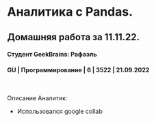 # Аналитика с Pandas. 
## Домашняя работа за 11.11.22.
#### Студент GeekBrains: Рафаэль
#### GU | Программирование | 6 | 3522 | 21.09.2022
<br>

Описание Аналитик:
* Использовался google collab




    


